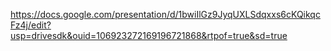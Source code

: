 https://docs.google.com/presentation/d/1bwiIlGz9JyqUXLSdqxxs6cKQikqcFz4j/edit?usp=drivesdk&ouid=106923272169196721868&rtpof=true&sd=true
